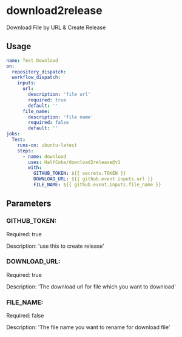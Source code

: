 # download2release
Download File by URL & Create Release

## Usage

```yaml
name: Test Download
on:
  repository_dispatch:
  workflow_dispatch:
    inputs:
      url:
        description: 'file url'
        required: true
        default: ''
      file_name:
        description: 'file name'
        required: false
        default: ''
jobs:
  Test:
    runs-on: ubuntu-latest
    steps:
      - name: download
        uses: HalfCoke/download2release@v1
        with:
          GITHUB_TOKEN: ${{ secrets.TOKEN }}
          DOWNLOAD_URL: ${{ github.event.inputs.url }}
          FILE_NAME: ${{ github.event.inputs.file_name }}

```

## Parameters

### GITHUB_TOKEN:

Required: true

Description: 'use this to create release'

### DOWNLOAD_URL:

Required: true

Description: 'The download url for file which you want to download'

### FILE_NAME:

Required: false

Description: 'The file name you want to rename for download file'